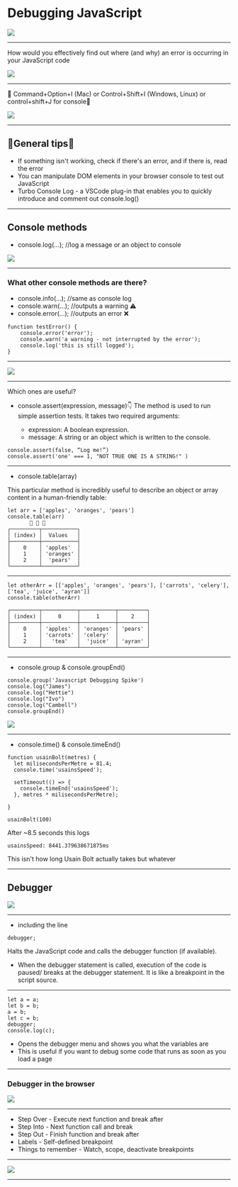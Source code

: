 # Debugging JavaScript

![](https://media.giphy.com/media/Rkis28kMJd1aE/giphy.gif)


---



How would you effectively find out where (and why) an error is occurring in your JavaScript code

![](https://media.giphy.com/media/rMS1sUPhv95f2/giphy.gif)


---

 🤯 Command+Option+I (Mac) or Control+Shift+I (Windows, Linux) or control+shift+J for console🤯 

![](https://i.imgur.com/aD4PZD8.png)


---

##  🤠General tips🤠
- If something isn't working, check if there's an error, and if there is, read the error
- You can manipulate DOM elements in your browser console to test out JavaScript
- Turbo Console Log - a VSCode plug-in that enables you to quickly introduce and comment out console.log()

---

## Console methods

+ console.log(...); //log a message or an object to console

![](https://media.giphy.com/media/m8DnDYfRwEtvG/giphy.gif)

---


### What other console methods are there?

+ console.info(...); //same as console log
+ console.warn(...); //outputs a warning ⚠️
+ console.error(...); //outputs an error ❌

```JavaScript=1
function testError() {
    console.error('error');
    console.warn('a warning - not interrupted by the error');
    console.log('this is still logged');
}
```

---

![](https://i.imgur.com/RmGauVt.png)


---

Which ones are useful?

+ console.assert(expression, message)👇
The method is used to run simple assertion tests. It takes two required arguments:
 
  + expression: A boolean expression.
  + message: A string or an object which is written to the console.

```JavaScript=1
console.assert(false, “Log me!”)
console.assert('one' === 1, "NOT TRUE ONE IS A STRING!" )
```

---

+ console.table(array)

This particular method is incredibly useful to describe an object or array content in a human-friendly table:

```JavaScript=1
let arr = ['apples', 'oranges', 'pears']
console.table(arr)
       🍏 🍊 🍐
┌─────────┬───────────┐
│ (index) │  Values   │
├─────────┼───────────┤
│    0    │ 'apples'  │
│    1    │ 'oranges' │
│    2    │  'pears'  │
└─────────┴───────────┘
```

---

```JavaScript=420
let otherArr = [['apples', 'oranges', 'pears'], ['carrots', 'celery'], ['tea', 'juice', 'ayran']]
console.table(otherArr)

┌─────────┬───────────┬───────────┬─────────┐
│ (index) │     0     │     1     │    2    │
├─────────┼───────────┼───────────┼─────────┤
│    0    │ 'apples'  │ 'oranges' │ 'pears' │
│    1    │ 'carrots' │ 'celery'  │         │
│    2    │   'tea'   │  'juice'  │ 'ayran' │
└─────────┴───────────┴───────────┴─────────┘

```

---

+ console.group & console.groupEnd() 
```Javascript=1
console.group('Javascript Debugging Spike')
console.log("James")
console.log("Hettie")
console.log("Ivo")
console.log("Cambell")
console.groupEnd()
```

![](https://i.imgur.com/JQRfgij.png)


---

+ console.time() & console.timeEnd()


```JavaScript=1
function usainBolt(metres) {
  let milisecondsPerMetre = 81.4;
  console.time('usainsSpeed');
  
  setTimeout(() => {
    console.timeEnd('usainsSpeed');
  }, metres * milisecondsPerMetre);
  
}

usainBolt(100)
```

After ~8.5 seconds this logs

```JavaScript=1
usainsSpeed: 8441.379638671875ms
```

This isn't how long Usain Bolt actually takes but whatever

---

## Debugger

![](https://media.giphy.com/media/3o6nUPPGvsKSiNqvNC/giphy.gif)

---

+ including the line
```
debugger;
```
Halts the JavaScript code and calls the debugger function (if available).

+ When the debugger statement is called, execution of the code is paused/ breaks at the debugger statement. It is like a breakpoint in the script source.


---

```JavaScript1
let a = a;
let b = b;
a = b; 
let c = b; 
debugger;
console.log(c);
```
+ Opens the debugger menu and shows you what the variables are
+ This is useful if you want to debug some code that runs as soon as you load a page


---

### Debugger in the browser

![](https://i.imgur.com/CvK6KyS.png)

---

- Step Over - Execute next function and break after
- Step Into - Next function call and break
- Step Out - Finish function and break after
- Labels - Self-defined breakpoint
- Things to remember - Watch, scope, deactivate breakpoints

---

![](https://i.imgur.com/qPAOBsU.png)


---
